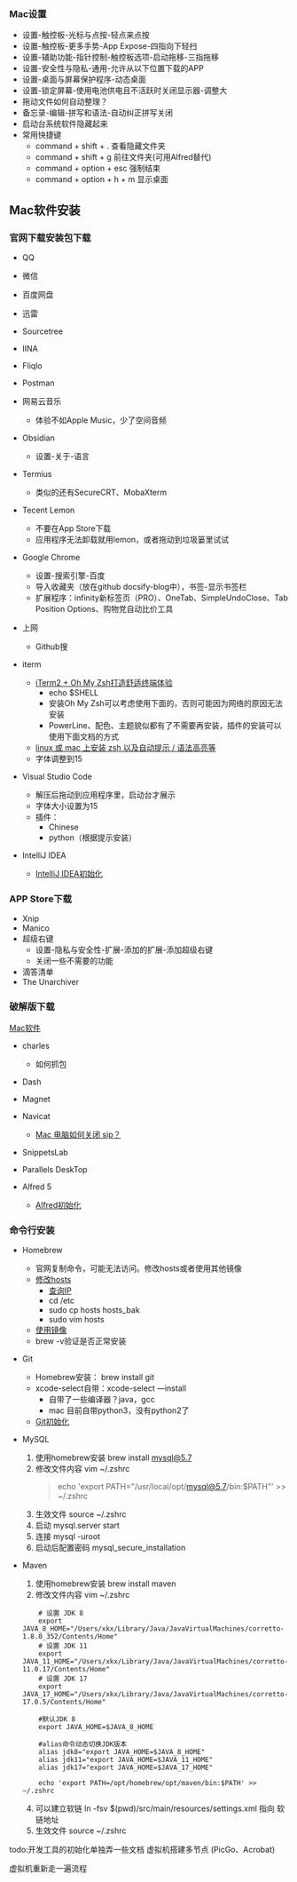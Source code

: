 
### Mac设置

- 设置-触控板-光标与点按-轻点来点按
- 设置-触控板-更多手势-App Expose-四指向下轻扫
- 设置-辅助功能-指针控制-触控板选项-启动拖移-三指拖移
- 设置-安全性与隐私-通用-允许从以下位置下载的APP
- 设置-桌面与屏幕保护程序-动态桌面
- 设置-锁定屏幕-使用电池供电且不活跃时关闭显示器-调整大
- 拖动文件如何自动整理？
- 备忘录-编辑-拼写和语法-自动纠正拼写关闭
- 启动台系统软件隐藏起来
- 常用快捷键
	- command + shift + . 查看隐藏文件夹
	- command + shift + g 前往文件夹(可用Alfred替代)
	- command + option + esc 强制结束
	- command + option + h + m 显示桌面

## Mac软件安装

### 官网下载安装包下载

- QQ
- 微信
- 百度网盘
- 迅雷
- Sourcetree
- IINA
- Fliqlo
- Postman

- 网易云音乐
	- 体验不如Apple Music，少了空间音频
	
- Obsidian
	- 设置-关于-语言

- Termius
	- 类似的还有SecureCRT、MobaXterm

- Tecent Lemon
	- 不要在App Store下载
	- 应用程序无法卸载就用lemon，或者拖动到垃圾篓里试试

- Google Chrome
	- 设置-搜索引擎-百度
	- 导入收藏夹（放在github docsify-blog中），书签-显示书签栏
	- 扩展程序：infinity新标签页（PRO）、OneTab、SimpleUndoClose、Tab Position Options、购物党自动比价工具	

- 上网
	- Github搜
	
- iterm
	- [iTerm2 + Oh My Zsh打造舒适终端体验](https://github.com/sirius1024/iterm2-with-oh-my-zsh)
		- echo $SHELL
		- 安装Oh My Zsh可以考虑使用下面的，否则可能因为网络的原因无法安装
		- PowerLine、配色、主题貌似都有了不需要再安装，插件的安装可以使用下面文档的方式
	- [linux 或 mac 上安装 zsh 以及自动提示 / 语法高亮等](https://my.oschina.net/who7708/blog/2961842)
	- 字体调整到15

- Visual Studio Code
	- 解压后拖动到应用程序里，启动台才展示
	- 字体大小设置为15
	- 插件：
		- Chinese
		- python（根据提示安装）

- IntelliJ IDEA
	- [IntelliJ IDEA初始化](docs/环境搭建/IntelliJ%20IDEA初始化.md)

### APP Store下载

- Xnip
- Manico
- 超级右键
	- 设置-隐私与安全性-扩展-添加的扩展-添加超级右键
	- 关闭一些不需要的功能
- 滴答清单	
- The Unarchiver	


### 破解版下载

[Mac软件](https://xclient.info/)

- charles
	 - 如何抓包
- Dash
- Magnet
- Navicat
	- [Mac 电脑如何关闭 sip？](https://www.zhihu.com/question/558739052)
- SnippetsLab
- Parallels DeskTop

- Alfred 5
	- [Alfred初始化](docs/环境搭建/Alfred初始化.md)



### 命令行安装

- Homebrew
	- 官网复制命令，可能无法访问。修改hosts或者使用其他镜像
	- [修改hosts](https://blog.csdn.net/qq_43531694/article/details/106862753)
		- [查询IP](https://www.ipaddress.com/)
		- cd /etc
		- sudo cp hosts hosts_bak
		- sudo vim hosts
	- [使用镜像](https://www.bilibili.com/read/cv10229149/)
	- brew -v验证是否正常安装

- Git
	- Homebrew安装： brew install git
	- xcode-select自带：xcode-select —install
		- 自带了一些编译器？java，gcc
		- mac 目前自带python3，没有python2了
	- [Git初始化](docs/环境搭建/Git初始化.md) 

- MySQL
	1. 使用homebrew安装 brew install mysql@5.7
	2. 修改文件内容 vim ~/.zshrc
		> echo 'export PATH="/usr/local/opt/mysql@5.7/bin:$PATH"' >> ~/.zshrc
	3. 生效文件 source ~/.zshrc
	4. 启动 mysql.server start
	5. 连接 mysql -uroot
	6. 启动后配置密码 mysql_secure_installation	



- Maven
	1. 使用homebrew安装 brew install maven
	2. 修改文件内容 vim ~/.zshrc
	```shell		
		# 设置 JDK 8
		export JAVA_8_HOME="/Users/xkx/Library/Java/JavaVirtualMachines/corretto-1.8.0_352/Contents/Home"
		# 设置 JDK 11
		export JAVA_11_HOME="/Users/xkx/Library/Java/JavaVirtualMachines/corretto-11.0.17/Contents/Home"
		# 设置 JDK 17
		export JAVA_17_HOME="/Users/xkx/Library/Java/JavaVirtualMachines/corretto-17.0.5/Contents/Home"
		
		#默认JDK 8
		export JAVA_HOME=$JAVA_8_HOME
		
		#alias命令动态切换JDK版本
		alias jdk8="export JAVA_HOME=$JAVA_8_HOME"
		alias jdk11="export JAVA_HOME=$JAVA_11_HOME"
		alias jdk17="export JAVA_HOME=$JAVA_17_HOME"

		echo 'export PATH=/opt/homebrew/opt/maven/bin:$PATH' >> ~/.zshrc
	```
	4. 可以建立软链 ln -fsv $(pwd)/src/main/resources/settings.xml 指向 软链地址
	5. 生效文件 source ~/.zshrc
	
 

todo:开发工具的初始化单独弄一些文档
虚拟机搭建多节点
(PicGo、Acrobat)

虚拟机重新走一遍流程